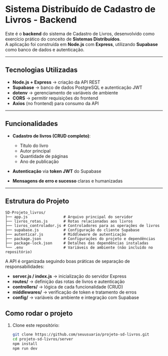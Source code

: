 # Sistema Distribuído de Cadastro de Livros - Backend

Este é o **backend** do sistema de Cadastro de Livros, desenvolvido como exercício prático do conceito de **Sistemas Distribuídos**.  
A aplicação foi construída em **Node.js** com **Express**, utilizando **Supabase** como banco de dados e autenticação.

---

## Tecnologias Utilizadas

- **Node.js + Express** → criação da API REST
- **Supabase** → banco de dados PostgreSQL e autenticação JWT
- **dotenv** → gerenciamento de variáveis de ambiente
- **CORS** → permitir requisições do frontend
- **Axios** (no frontend) para consumo da API

---

## Funcionalidades

- **Cadastro de livros (CRUD completo)**:

  - Título do livro
  - Autor principal
  - Quantidade de páginas
  - Ano de publicação

- **Autenticação** via **token JWT** do Supabase
- **Mensagens de erro e sucesso** claras e humanizadas

---

## Estrutura do Projeto

```
SD-Projeto_livros/
├── app.js                # Arquivo principal do servidor
├── livros_rotas.js       # Rotas relacionadas aos livros
├── livros_controlador.js # Controladores para as operações de livros
├── supabase.js           # Configuração do cliente Supabase
├── autenticar.js         # Middleware de autenticação
├── package.json          # Configurações do projeto e dependências
├── package-lock.json     # Detalhes das dependências instaladas
└── .env                  # Variáveis de ambiente (não incluído no repositório)
```

A API é organizada seguindo boas práticas de separação de responsabilidades:

- **server.js / index.js** → inicialização do servidor Express
- **routes/** → definição das rotas de livros e autenticação
- **controllers/** → lógica de cada funcionalidade (CRUD)
- **middlewares/** → verificação de token e tratamento de erros
- **config/** → variáveis de ambiente e integração com Supabase

## Como rodar o projeto

1. Clone este repositório:
   ```bash
   git clone https://github.com/seuusuario/projeto-sd-livros.git
   cd projeto-sd-livros/server
   npm install
   npm run dev



   ```





